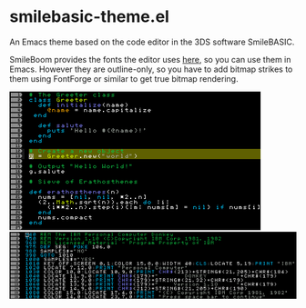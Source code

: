 # smilebasic-theme.el
An Emacs theme based on the code editor in the 3DS software SmileBASIC.

SmileBoom provides the fonts the editor uses [here](http://smilebasic.com/en/supplements/), so you can use them in Emacs. However they are outline-only, so you have to add bitmap strikes to them using FontForge or similar to get true bitmap rendering.

![Screenshot](https://raw.githubusercontent.com/Ruin0x11/smilebasic-theme.el/master/scrot1.png)
![Screenshot](https://raw.githubusercontent.com/Ruin0x11/smilebasic-theme.el/master/scrot2.png)
